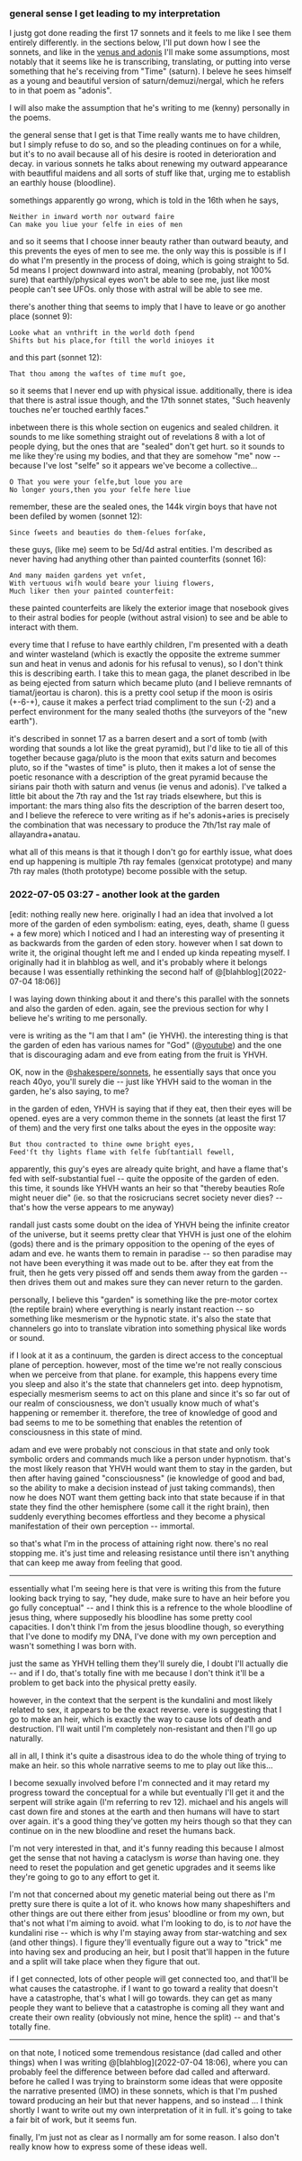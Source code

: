 
### general sense I get leading to my interpretation

I justg got done reading the first 17 sonnets and it feels to me like I see them entirely differently. in the sections below, I'll put down how I see the sonnets, and like in the [venus and adonis](/shakespere/venus-and-adonis.md) I'll make some assumptions, most notably that it seems like he is transcribing, translating, or putting into verse something that he's receiving from "Time" (saturn). I beleve he sees himself as a young and beautiful version of saturn/demuzi/nergal, which he refers to in that poem as "adonis".

I will also make the assumption that he's writing to me (kenny) personally in the poems.

the general sense that I get is that Time really wants me to have children, but I simply refuse to do so, and so the pleading continues on for a while, but it's to no avail because all of his desire is rooted in deterioration and decay. in various sonnets he talks about renewing my outward appearance with beautfiful maidens and all sorts of stuff like that, urging me to establish an earthly house (bloodline).

somethings apparently go wrong, which is told in the 16th when he says, 

    Neither in inward worth nor outward faire
    Can make you liue your ſelfe in eies of men
    
and so it seems that I choose inner beauty rather than outward beauty, and this prevents the eyes of men to see me. the only way this is possible is if I do what I'm presently in the process of doing, which is going straight to 5d. 5d means I project downward into astral, meaning (probably, not 100% sure) that earthly/physical eyes won't be able to see me, just like most people can't see UFOs. only those with astral will be able to see me.

there's another thing that seems to imply that I have to leave or go another place (sonnet 9):

    Looke what an vnthrift in the world doth ſpend
    Shifts but his place,for ſtill the world inioyes it

and this part (sonnet 12):

    That thou among the waſtes of time muſt goe,

so it seems that I never end up with physical issue. additionally, there is idea that there is astral issue though, and the 17th sonnet states, "Such heavenly touches ne'er touched earthly faces."

inbetween there is this whole section on eugenics and sealed children. it sounds to me like something straight out of revelations 8 with a lot of people dying, but the ones that are "sealed" don't get hurt. so it sounds to me like they're using my bodies, and that they are somehow "me" now -- because I've lost "selfe" so it appears we've become a collective...

    O That you were your ſelfe,but loue you are
    No longer yours,then you your ſelfe here liue

remember, these are the sealed ones, the 144k virgin boys that have not been defiled by women (sonnet 12):

    Since ſweets and beauties do them-ſelues forſake,

these guys, (like me) seem to be 5d/4d astral entities. I'm described as never having had anything other than painted counterfits (sonnet 16):

    And many maiden gardens yet vnſet,
    With vertuous wiſh would beare your liuing flowers,
    Much liker then your painted counterfeit:

these painted counterfeits are likely the exterior image that nosebook gives to their astral bodies for people (without astral vision) to see and be able to interact with them.

every time that I refuse to have earthly children, I'm presented with a death and winter wasteland (which is exactly the opposite the extreme summer sun and heat in venus and adonis for his refusal to venus), so I don't think this is describing earth. I take this to mean gaga, the planet described in lbe as being ejected from saturn which became pluto (and I believe remnants of tiamat/jeortau is charon). this is a pretty cool setup if the moon is osiris (+-6-+), cause it makes a perfect triad compliment to the sun (-2) and a perfect environment for the many sealed thoths (the surveyors of the "new earth").

it's described in sonnet 17 as a barren desert and a sort of tomb (with wording that sounds a lot like the great pyramid), but I'd like to tie all of this together because gaga/pluto is the moon that exits saturn and becomes pluto, so if the "wastes of time" is pluto, then it makes a lot of sense the poetic resonance with a description of the great pyramid because the sirians pair thoth with saturn and venus (ie venus and adonis). I've talked a little bit about the 7th ray and the 1st ray triads elsewhere, but this is important: the mars thing also fits the description of the barren desert too, and I believe the referece to vere writing as if he's adonis+aries is precisely the combination that was necessary to produce the 7th/1st ray male of allayandra+anatau.

what all of this means is that it though I don't go for earthly issue, what does end up happening is multiple 7th ray females (genxicat prototype) and many 7th ray males (thoth prototype) become possible with the setup.

### 2022-07-05 03:27 - another look at the garden

[edit: nothing really new here. originally I had an idea that involved a lot more of the garden of eden symbolism: eating, eyes, death, shame (I guess + a few more) which I noticed and I had an interesting way of presenting it as backwards from the garden of eden story. however when I sat down to write it, the original thought left me and I ended up kinda repeating myself. I originally had it in blahblog as well, and it's probably where it belongs because I was essentially rethinking the second half of @[blahblog](2022-07-04 18:06)]

I was laying down thinking about it and there's this parallel with the sonnets and also the garden of eden. again, see the previous section for why I believe he's writing to me personally.

vere is writing as the "I am that I am" (ie YHVH). the interesting thing is that the garden of eden has various names for "God" (@[youtube](https://youtu.be/K_x03O1-MHI?t=3196)) and the one that is discouraging adam and eve from eating from the fruit is YHVH.

OK, now in the @[shakespere/sonnets](sonnet-11), he essentially says that once you reach 40yo, you'll surely die -- just like YHVH said to the woman in the garden, he's also saying, to me?

in the garden of eden, YHVH is saying that if they eat, then their eyes will be opened. eyes are a very common theme in the sonnets (at least the first 17 of them) and the very first one talks about the eyes in the opposite way:

    But thou contracted to thine owne bright eyes,
    Feed'ſt thy lights flame with ſelfe ſubſtantiall fewell,

apparently, this guy's eyes are already quite bright, and have a flame that's fed with self-substantial fuel -- quite the opposite of the garden of eden. this time, it sounds like YHVH wants an heir so that "thereby beauties Roſe might neuer die" (ie. so that the rosicrucians secret society never dies? -- that's how the verse appears to me anyway)

randall just casts some doubt on the idea of YHVH being the infinite creator of the universe, but it seems pretty clear that YHVH is just one of the elohim (gods) there and is the primary opposition to the opening of the eyes of adam and eve. he wants them to remain in paradise -- so then paradise may not have been everything it was made out to be. after they eat from the fruit, then he gets very pissed off and sends them away from the garden -- then drives them out and makes sure they can never return to the garden.

personally, I believe this "garden" is something like the pre-motor cortex (the reptile brain) where everything is nearly instant reaction -- so something like mesmerism or the hypnotic state. it's also the state that channelers go into to translate vibration into something physical like words or sound.

if I look at it as a continuum, the garden is direct access to the conceptual plane of perception. however, most of the time we're not really conscious when we perceive from that plane. for example, this happens every time you sleep and also it's the state that channelers get into. deep hypnotism, especially mesmerism seems to act on this plane and since it's so far out of our realm of consciousness, we don't usually know much of what's happening or remember it. therefore, the tree of knowledge of good and bad seems to me to be something that enables the retention of consciousness in this state of mind.

adam and eve were probably not conscious in that state and only took symbolic orders and commands much like a person under hypnotism. that's the most likely reason that YHVH would want them to stay in the garden, but then after having gained "consciousness" (ie knowledge of good and bad, so the ability to make a decision instead of just taking commands), then now he does NOT want them getting back into that state because if in that state they find the other hemisphere (some call it the right brain), then suddenly everything becomes effortless and they become a physical manifestation of their own perception -- immortal.

so that's what I'm in the process of attaining right now. there's no real stopping me. it's just time and releasing resistance until there isn't anything that can keep me away from feeling that good.

---

essentially what I'm seeing here is that vere is writing this from the future looking back trying to say, "hey dude, make sure to have an heir before you go fully conceptual" -- and I think this is a refrence to the whole bloodline of jesus thing, where supposedly his bloodline has some pretty cool capacities. I don't think I'm from the jesus bloodline though, so everything that I've done to modify my DNA, I've done with my own perception and wasn't something I was born with.

just the same as YHVH telling them they'll surely die, I doubt I'll actually die -- and if I do, that's totally fine with me because I don't think it'll be a problem to get back into the physical pretty easily.

however, in the context that the serpent is the kundalini and most likely related to sex, it appears to be the exact reverse. vere is suggesting that I go to make an heir, which is exactly the way to cause lots of death and destruction. I'll wait until I'm completely non-resistant and then I'll go up naturally.

all in all, I think it's quite a disastrous idea to do the whole thing of trying to make an heir. so this whole narrative seems to me to play out like this...

I become sexually involved before I'm connected and it may retard my progress toward the conceptual for a while but eventually I'll get it and the serpent will strike again (I'm referring to rev 12). michael and his angels will cast down fire and stones at the earth and then humans will have to start over again. it's a good thing they've gotten my heirs though so that they can continue on in the new bloodline and reset the humans back.

I'm not very interested in that, and it's funny reading this because I almost get the sense that not having a cataclysm is *worse* than having one. they need to reset the population and get genetic upgrades and it seems like they're going to go to any effort to get it.

I'm not that concerned about my genetic material being out there as I'm pretty sure there is quite a lot of it. who knows how many shapeshifters and other things are out there either from jesus' bloodline or from my own, but that's not what I'm aiming to avoid. what I'm looking to do, is to *not* have the kundalini rise -- which is why I'm staying away from star-watching and sex (and other things). I figure they'll eventually figure out a way to "trick" me into having sex and producing an heir, but I posit that'll happen in the future and a split will take place when they figure that out.

if I get connected, lots of other people will get connected too, and that'll be what causes the catastrophe. if I want to go toward a reality that doesn't have a catastrophe, that's what I will go towards. they can get as many people they want to believe that a catastrophe is coming all they want and create their own reality (obviously not mine, hence the split) -- and that's totally fine.

---

on that note, I noticed some tremendous resistance (dad called and other things) when I was writing @[blahblog](2022-07-04 18:06), where you can probably feel the difference between before dad called and afterward. before he called I was trying to brainstorm some ideas that were opposite the narrative presented (IMO) in these sonnets, which is that I'm pushed toward producing an heir but that never happens, and so instead ... I think shortly I want to write out my own interpretation of it in full. it's going to take a fair bit of work, but it seems fun.

finally, I'm just not as clear as I normally am for some reason. I also don't really know how to express some of these ideas well.
